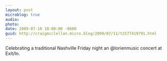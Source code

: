 ```yaml
---
layout: post
microblog: true
audio: 
photo: 
date: 2009-07-10 18:00:00 -0600
guid: http://craigmcclellan.micro.blog/2009/07/11/t2577419791.html
---
```

Celebrating a traditional Nashville Friday night an @lorienmusic concert at Exit/In.
